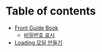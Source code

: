 # Table of contents

* [Front Guide Book](README.md)
  * [비밀번호 표시](front-guide-book/undefined.md)
* [Loading 모달 만들기](loading.md)
